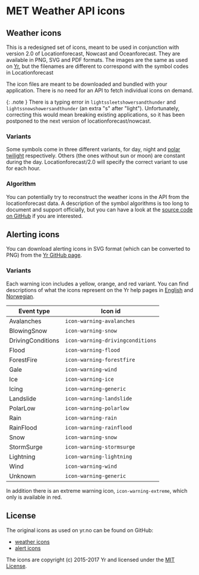 
# MET Weather API icons

## Weather icons

This is a redesigned set of icons, meant to be used in conjunction
with version 2.0 of Locationforecast, Nowcast and Oceanforecast.
They are available in PNG, SVG and PDF formats. The images are the
same as used on [Yr](https://yr.no/), but the filenames are different
to correspond with the symbol codes in Locationforecast

The icon files are meant to be downloaded and bundled with your application.
There is no need for an API to fetch individual icons on demand.

{: .note }
There is a typing error in `lightssleetshowersandthunder` and
`lightssnowshowersandthunder` (an extra "s" after "light"). Unfortunately,
correcting this would mean breaking existing applications, so it has been
postponed to the next version of locationforecast/nowcast.

### Variants

Some symbols come in three different variants, for day, night and [polar
twilight](https://en.wikipedia.org/wiki/Polar_night#Polar_twilight)
respectively. Others (the ones without sun or moon) are constant during the
day. Locationforecast/2.0 will specify the correct variant to use for each
hour.

### Algorithm

You can potentially try to reconstruct the weather icons in the API from the
locationforecast data. A description of the symbol algorithms is too long
to document and support officially, but you can have a look at the [source code
on GitHub](https://github.com/metno/weather_symbol) if you are interested.

## Alerting icons

You can download alerting icons in SVG format (which can be converted to PNG)
from the [Yr GitHub page](https://github.com/nrkno/yr-warning-icons).

### Variants

Each warning icon includes a yellow, orange, and red variant.
You can find descriptions of what the icons represent on the Yr help pages
in [English](https://hjelp.yr.no/hc/en-us/articles/360014052634)
and [Norwegian](https://hjelp.yr.no/hc/no/articles/360014052634).

Event type|Icon id
----------|--------
Avalanches|`icon-warning-avalanches`
BlowingSnow|`icon-warning-snow`
DrivingConditions|`icon-warning-drivingconditions`
Flood|`icon-warning-flood`
ForestFire|`icon-warning-forestfire`
Gale|`icon-warning-wind`
Ice|`icon-warning-ice`
Icing|`icon-warning-generic`
Landslide|`icon-warning-landslide`
PolarLow|`icon-warning-polarlow`
Rain|`icon-warning-rain`
RainFlood|`icon-warning-rainflood`
Snow|`icon-warning-snow`
StormSurge|`icon-warning-stormsurge`
Lightning|`icon-warning-lightning`
Wind|`icon-warning-wind`
Unknown|`icon-warning-generic`

In addition there is an extreme warning icon, `icon-warning-extreme`, which only is available in red.

## License

The original icons as used on yr.no can be found on GitHub:
- [weather icons](https://github.com/YR/weather-symbols/)
- [alert icons](https://github.com/nrkno/yr-warning-icons)

The icons are copyright (c) 2015-2017 Yr and licensed under the [MIT
License](https://github.com/YR/weather-symbols/blob/master/LICENSE).

